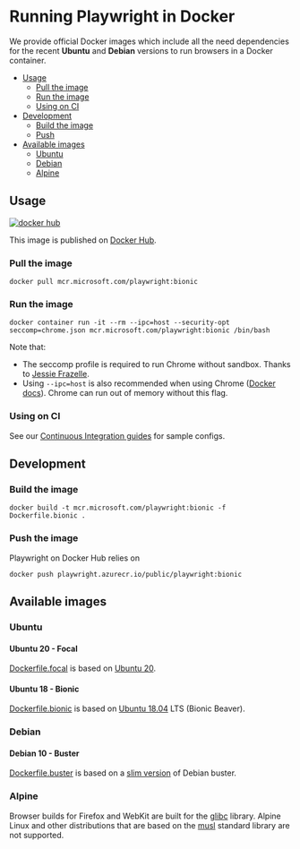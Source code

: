 # Running Playwright in Docker

We provide official Docker images which include all the need dependencies for the recent **Ubuntu** and **Debian** versions to run browsers in a Docker container.

<!-- GEN:toc -->
- [Usage](#usage)
  * [Pull the image](#pull-the-image)
  * [Run the image](#run-the-image)
  * [Using on CI](#using-on-ci)
- [Development](#development)
  * [Build the image](#build-the-image)
  * [Push](#push-the-image)
- [Available images](#available-images)
  * [Ubuntu](#ubuntu)
  * [Debian](#debian)
  * [Alpine](#alpine)
<!-- GEN:stop -->

## Usage

[![docker hub](https://img.shields.io/badge/docker-mcr.microsoft.com%2Fplaywright-blue)](https://hub.docker.com/_/microsoft-playwright)

This image is published on [Docker Hub](https://hub.docker.com/_/microsoft-playwright).

### Pull the image

```
docker pull mcr.microsoft.com/playwright:bionic
```

### Run the image

```
docker container run -it --rm --ipc=host --security-opt seccomp=chrome.json mcr.microsoft.com/playwright:bionic /bin/bash
```

Note that:

* The seccomp profile is required to run Chrome without sandbox. Thanks to [Jessie Frazelle](https://github.com/jessfraz/dotfiles/blob/master/etc/docker/seccomp/chrome.json).
* Using `--ipc=host` is also recommended when using Chrome ([Docker docs](https://docs.docker.com/engine/reference/run/#ipc-settings---ipc)). Chrome can run out of memory without this flag.

### Using on CI

See our [Continuous Integration guides](../ci.md) for sample configs.

## Development

### Build the image

```
docker build -t mcr.microsoft.com/playwright:bionic -f Dockerfile.bionic .
```

### Push the image

Playwright on Docker Hub relies on

```
docker push playwright.azurecr.io/public/playwright:bionic
```

## Available images

### Ubuntu

#### Ubuntu 20 - Focal

[Dockerfile.focal](Dockerfile.focal) is based on [Ubuntu 20](https://hub.docker.com/_/ubuntu).

#### Ubuntu 18 - Bionic

[Dockerfile.bionic](Dockerfile.bionic) is based on [Ubuntu 18.04](https://hub.docker.com/_/ubuntu) LTS (Bionic Beaver).

### Debian

#### Debian 10 - Buster

[Dockerfile.buster](Dockerfile.buster) is based on a [slim version](https://hub.docker.com/_/node/) of Debian buster.

### Alpine

Browser builds for Firefox and WebKit are built for the [glibc](https://en.wikipedia.org/wiki/GNU_C_Library) library. Alpine Linux and other distributions that are based on the [musl](https://en.wikipedia.org/wiki/Musl) standard library are not supported.
